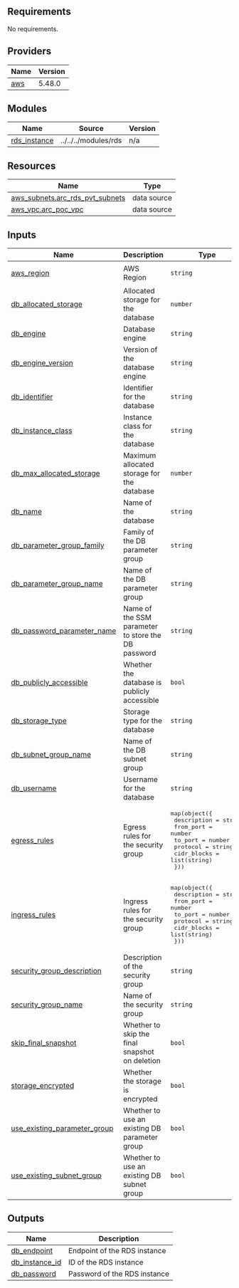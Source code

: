 <!-- BEGINNING OF PRE-COMMIT-TERRAFORM DOCS HOOK -->
## Requirements

No requirements.

## Providers

| Name | Version |
|------|---------|
| <a name="provider_aws"></a> [aws](#provider\_aws) | 5.48.0 |

## Modules

| Name | Source | Version |
|------|--------|---------|
| <a name="module_rds_instance"></a> [rds\_instance](#module\_rds\_instance) | ../../../modules/rds | n/a |

## Resources

| Name | Type |
|------|------|
| [aws_subnets.arc_rds_pvt_subnets](https://registry.terraform.io/providers/hashicorp/aws/latest/docs/data-sources/subnets) | data source |
| [aws_vpc.arc_poc_vpc](https://registry.terraform.io/providers/hashicorp/aws/latest/docs/data-sources/vpc) | data source |

## Inputs

| Name | Description | Type | Default | Required |
|------|-------------|------|---------|:--------:|
| <a name="input_aws_region"></a> [aws\_region](#input\_aws\_region) | AWS Region | `string` | `"us-east-1"` | no |
| <a name="input_db_allocated_storage"></a> [db\_allocated\_storage](#input\_db\_allocated\_storage) | Allocated storage for the database | `number` | n/a | yes |
| <a name="input_db_engine"></a> [db\_engine](#input\_db\_engine) | Database engine | `string` | n/a | yes |
| <a name="input_db_engine_version"></a> [db\_engine\_version](#input\_db\_engine\_version) | Version of the database engine | `string` | n/a | yes |
| <a name="input_db_identifier"></a> [db\_identifier](#input\_db\_identifier) | Identifier for the database | `string` | n/a | yes |
| <a name="input_db_instance_class"></a> [db\_instance\_class](#input\_db\_instance\_class) | Instance class for the database | `string` | n/a | yes |
| <a name="input_db_max_allocated_storage"></a> [db\_max\_allocated\_storage](#input\_db\_max\_allocated\_storage) | Maximum allocated storage for the database | `number` | n/a | yes |
| <a name="input_db_name"></a> [db\_name](#input\_db\_name) | Name of the database | `string` | n/a | yes |
| <a name="input_db_parameter_group_family"></a> [db\_parameter\_group\_family](#input\_db\_parameter\_group\_family) | Family of the DB parameter group | `string` | n/a | yes |
| <a name="input_db_parameter_group_name"></a> [db\_parameter\_group\_name](#input\_db\_parameter\_group\_name) | Name of the DB parameter group | `string` | n/a | yes |
| <a name="input_db_password_parameter_name"></a> [db\_password\_parameter\_name](#input\_db\_password\_parameter\_name) | Name of the SSM parameter to store the DB password | `string` | n/a | yes |
| <a name="input_db_publicly_accessible"></a> [db\_publicly\_accessible](#input\_db\_publicly\_accessible) | Whether the database is publicly accessible | `bool` | `false` | no |
| <a name="input_db_storage_type"></a> [db\_storage\_type](#input\_db\_storage\_type) | Storage type for the database | `string` | n/a | yes |
| <a name="input_db_subnet_group_name"></a> [db\_subnet\_group\_name](#input\_db\_subnet\_group\_name) | Name of the DB subnet group | `string` | n/a | yes |
| <a name="input_db_username"></a> [db\_username](#input\_db\_username) | Username for the database | `string` | n/a | yes |
| <a name="input_egress_rules"></a> [egress\_rules](#input\_egress\_rules) | Egress rules for the security group | <pre>map(object({<br>    description = string<br>    from_port   = number<br>    to_port     = number<br>    protocol    = string<br>    cidr_blocks = list(string)<br>  }))</pre> | n/a | yes |
| <a name="input_ingress_rules"></a> [ingress\_rules](#input\_ingress\_rules) | Ingress rules for the security group | <pre>map(object({<br>    description = string<br>    from_port   = number<br>    to_port     = number<br>    protocol    = string<br>    cidr_blocks = list(string)<br>  }))</pre> | n/a | yes |
| <a name="input_security_group_description"></a> [security\_group\_description](#input\_security\_group\_description) | Description of the security group | `string` | n/a | yes |
| <a name="input_security_group_name"></a> [security\_group\_name](#input\_security\_group\_name) | Name of the security group | `string` | n/a | yes |
| <a name="input_skip_final_snapshot"></a> [skip\_final\_snapshot](#input\_skip\_final\_snapshot) | Whether to skip the final snapshot on deletion | `bool` | `true` | no |
| <a name="input_storage_encrypted"></a> [storage\_encrypted](#input\_storage\_encrypted) | Whether the storage is encrypted | `bool` | `true` | no |
| <a name="input_use_existing_parameter_group"></a> [use\_existing\_parameter\_group](#input\_use\_existing\_parameter\_group) | Whether to use an existing DB parameter group | `bool` | `false` | no |
| <a name="input_use_existing_subnet_group"></a> [use\_existing\_subnet\_group](#input\_use\_existing\_subnet\_group) | Whether to use an existing DB subnet group | `bool` | `false` | no |

## Outputs

| Name | Description |
|------|-------------|
| <a name="output_db_endpoint"></a> [db\_endpoint](#output\_db\_endpoint) | Endpoint of the RDS instance |
| <a name="output_db_instance_id"></a> [db\_instance\_id](#output\_db\_instance\_id) | ID of the RDS instance |
| <a name="output_db_password"></a> [db\_password](#output\_db\_password) | Password of the RDS instance |
<!-- END OF PRE-COMMIT-TERRAFORM DOCS HOOK -->